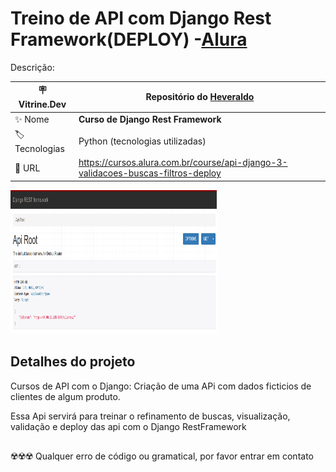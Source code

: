 # Treino de API com Django Rest Framework(DEPLOY) -[Alura](https://www.alura.com.br)

Descrição:

| :placard: Vitrine.Dev |    Repositório do [Heveraldo](https://www.linkedin.com/in/heveraldo-serra-7b3544200/)  |
| -------------  | --- |
| :sparkles: Nome        | **Curso de Django Rest Framework**
| :label: Tecnologias | Python (tecnologias utilizadas)
| :rocket: URL         | https://cursos.alura.com.br/course/api-django-3-validacoes-buscas-filtros-deploy

<!-- Inserir imagem com a #vitrinedev ao final do link -->
<p align="left"> <img src="https://github.com/Heveraldob12/API-Django-deploy/blob/master/Deploy-AWS.png" alt="heveraldob12" width="330" height="230"  /> </p>


## Detalhes do projeto

Cursos de API com o Django:
Criação de uma APi com dados ficticios de clientes de algum produto.

Essa Api servirá para treinar o refinamento de buscas, visualização, validação e deploy das api com o Django RestFramework


## 
☢️☢️☢️ Qualquer erro de código ou gramatical, por favor entrar em contato

